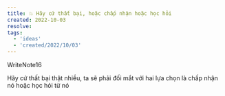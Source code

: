 ```yaml
---
title: 💥 Hãy cứ thất bại, hoặc chấp nhận hoặc học hỏi
created: 2022-10-03
resolve: 
tags:
  - 'ideas'
  - 'created/2022/10/03'
---
```

WriteNote16

Hãy cứ thất bại thật nhiều, ta sẽ phải đối mắt với hai lựa chọn là chấp nhận nó hoặc học hỏi từ nó
